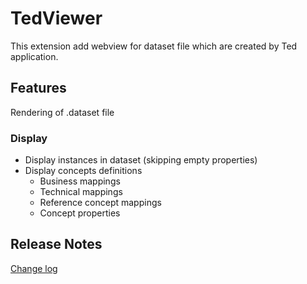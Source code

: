 # TedViewer

This extension add webview for dataset file which are created by Ted application.

## Features

Rendering of .dataset file

### Display

* Display instances in dataset (skipping empty properties)
* Display concepts definitions
  * Business mappings
  * Technical mappings
  * Reference concept mappings
  * Concept properties

## Release Notes

[Change log](CHANGELOG.md)
